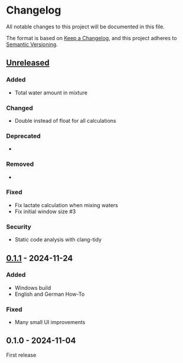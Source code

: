 # Changelog

All notable changes to this project will be documented in this file.

The format is based on [Keep a Changelog](https://keepachangelog.com/en/1.1.0/),
and this project adheres to [Semantic Versioning](https://semver.org/spec/v2.0.0.html).

## [Unreleased]

[unreleased]: https://github.com/jo-hannes/Aqua-mixtura/compare/v0.1.1...HEAD

### Added
* Total water amount in mixture

### Changed
* Double instead of float for all calculations

### Deprecated
* 

### Removed
* 

### Fixed
* Fix lactate calculation when mixing waters
* Fix initial window size #3

### Security
* Static code analysis with clang-tidy


## [0.1.1] - 2024-11-24

[0.1.1]: https://github.com/jo-hannes/Aqua-mixtura/compare/v0.1.0...v0.1.1

### Added
* Windows build
* English and German How-To

### Fixed
* Many small UI improvements


## 0.1.0 - 2024-11-04

First release
